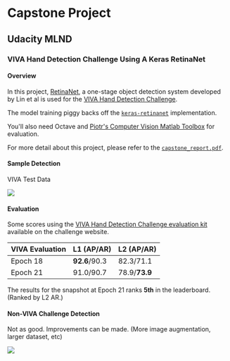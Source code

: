 # Capstone Project

## Udacity MLND

### VIVA Hand Detection Challenge Using A Keras RetinaNet

#### Overview

In this project, [RetinaNet](https://research.fb.com/publications/focal-loss-for-dense-object-detection/), a one-stage object detection system developed by Lin et al is used for the [VIVA Hand Detection Challenge](http://cvrr.ucsd.edu/vivachallenge/index.php/hands/hand-detection/).

The model training piggy backs off the [`keras-retinanet`](https://github.com/fizyr/keras-retinanet) implementation.

You'll also need Octave and [Piotr's Computer Vision Matlab Toolbox](https://pdollar.github.io/toolbox/) for evaluation.

For more detail about this project, please refer to the [`capstone_report.pdf`](https://github.com/yoonapps/MLND-Capstone/blob/master/capstone_report.pdf).

#### Sample Detection

VIVA Test Data

![](https://github.com/yoonapps/MLND-Capstone/blob/master/misc/sample_1.png)

#### Evaluation

Some scores using the [VIVA Hand Detection Challenge evaluation kit](http://cvrr.ucsd.edu/vivachallenge/index.php/hands/hand-detection/) available on the challenge website.

| VIVA Evaluation | L1 (AP/AR)  | L2 (AP/AR)   |
|-----------------|-------------|--------------|
| Epoch 18        |**92.6**/90.3| 82.3/71.1    |
| Epoch 21        | 91.0/90.7   | 78.9/**73.9**|

The results for the snapshot at Epoch 21 ranks **5th** in the leaderboard. (Ranked by L2 AR.)

#### Non-VIVA Challenge Detection

Not as good. Improvements can be made. (More image augmentation, larger dataset, etc)

![](https://github.com/yoonapps/MLND-Capstone/blob/master/misc/ironman_sample_3.png)
